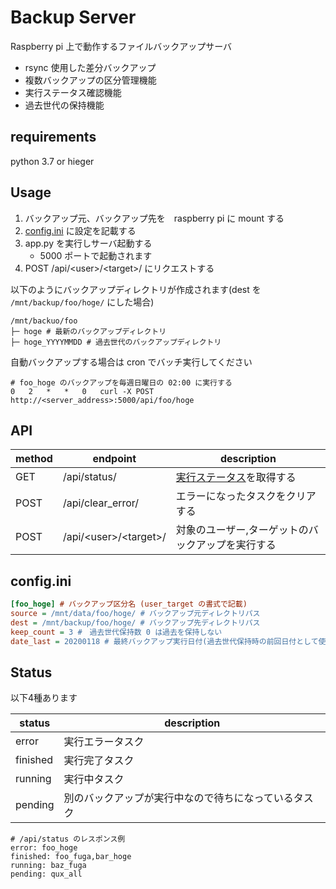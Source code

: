 # Backup Server

Raspberry pi 上で動作するファイルバックアップサーバ

* rsync 使用した差分バックアップ
* 複数バックアップの区分管理機能
* 実行ステータス確認機能
* 過去世代の保持機能

## requirements

python 3.7 or hieger

## Usage

1. バックアップ元、バックアップ先を　raspberry pi に mount する
1. [config.ini](#configini) に設定を記載する
1. app.py を実行しサーバ起動する
    - 5000 ポートで起動されます
1. POST /api/\<user\>/\<target\>/  にリクエストする

以下のようにバックアップディレクトリが作成されます(dest を `/mnt/backup/foo/hoge/` にした場合)

```
/mnt/backuo/foo
├─ hoge # 最新のバックアップディレクトリ
├─ hoge_YYYYMMDD # 過去世代のバックアップディレクトリ
```

自動バックアップする場合は cron でバッチ実行してください

```
# foo_hoge のバックアップを毎週日曜日の 02:00 に実行する
0   2   *   *   0   curl -X POST http://<server_address>:5000/api/foo/hoge
```

## API

| method | endpoint | description |
|------|------|-----|
| GET | /api/status/ | [実行ステータス](#status)を取得する |
| POST | /api/clear_error/ | エラーになったタスクをクリアする |
| POST | /api/\<user\>/\<target\>/ | 対象のユーザー,ターゲットのバックアップを実行する |

## config.ini

```ini
[foo_hoge] # バックアップ区分名 (user_target の書式で記載)
source = /mnt/data/foo/hoge/ # バックアップ元ディレクトリパス
dest = /mnt/backup/foo/hoge/ # バックアップ先ディレクトリパス
keep_count = 3 #　過去世代保持数 0 は過去を保持しない
date_last = 20200118 # 最終バックアップ実行日付(過去世代保持時の前回日付として使用する)
```

## Status

以下4種あります

| status | description |
|-----|-----|
| error | 実行エラータスク |
| finished | 実行完了タスク |
| running | 実行中タスク |
| pending | 別のバックアップが実行中なので待ちになっているタスク |

```
# /api/status のレスポンス例
error: foo_hoge
finished: foo_fuga,bar_hoge
running: baz_fuga
pending: qux_all
```

